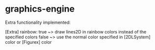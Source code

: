 # graphics-engine
Extra functionality implemented:

[Extra] rainbow:
	true  ~>  draw lines2D in rainbow colors instead of the specified colors
	false ~>  use the normal color specified in [2DLSystem] color or [Figurex] color

